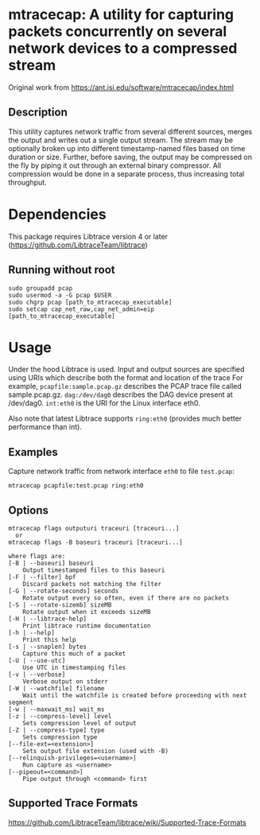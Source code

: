 # mtracecap: A utility for capturing packets concurrently on several network devices to a compressed stream
Original work from https://ant.isi.edu/software/mtracecap/index.html

## Description
This utility captures network traffic from several different sources, merges the output and writes out a single output
stream. The stream may be optionally broken up into different timestamp-named files based on time duration or size.
Further, before saving, the output may be compressed on the fly by piping it out through an external binary compressor.
All compression would be done in a separate process, thus increasing total throughput.

# Dependencies
This package requires Libtrace version 4 or later (https://github.com/LibtraceTeam/libtrace)

## Running without root
```
sudo groupadd pcap
sudo usermod -a -G pcap $USER
sudo chgrp pcap [path_to_mtracecap_executable]
sudo setcap cap_net_raw,cap_net_admin=eip [path_to_mtracecap_executable]
```

# Usage
Under the hood Libtrace is used. Input and output sources are specified using URIs which describe both the format and 
location of the trace
For example, `pcapfile:sample.pcap.gz` describes the PCAP trace file called sample.pcap.gz. `dag:/dev/dag0`
describes the DAG device present at /dev/dag0. `int:eth0` is the URI for the Linux interface eth0. 

Also note that
latest Libtrace supports `ring:eth0` (provides much better performance than int).
 
## Examples
Capture network traffic from network interface `eth0` to file `test.pcap`:
```
mtracecap pcapfile:test.pcap ring:eth0
```

## Options
```
mtracecap flags outputuri traceuri [traceuri...]
  or
mtracecap flags -B baseuri traceuri [traceuri...]

where flags are:
[-B | --baseuri] baseuri
    Output timestamped files to this baseuri
[-F | --filter] bpf
    Discard packets not matching the filter
[-G | --rotate-seconds] seconds
    Rotate output every so often, even if there are no packets
[-S | --rotate-sizemb] sizeMB
    Rotate output when it exceeds sizeMB
[-H | --libtrace-help]
    Print libtrace runtime documentation
[-h | --help]
    Print this help
[-s | --snaplen] bytes
    Capture this much of a packet
[-U | --use-utc]
    Use UTC in timestamping files
[-v | --verbose]
    Verbose output on stderr
[-W | --watchfile] filename
    Wait until the watchfile is created before proceeding with next segment
[-w | --maxwait_ms] wait_ms
[-z | --compress-level] level
    Sets compression level of output
[-Z | --compress-type] type
    Sets compression type
[--file-ext=<extension>]
    Sets output file extension (used with -B)
[--relinquish-privileges=<username>]
    Run capture as <username>
[--pipeout=<command>]
    Pipe output through <command> first
```

## Supported Trace Formats
https://github.com/LibtraceTeam/libtrace/wiki/Supported-Trace-Formats
